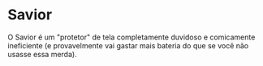 # Savior

O Savior é um "protetor" de tela completamente duvidoso e comicamente ineficiente (e provavelmente vai gastar mais bateria do que se você não usasse essa merda).